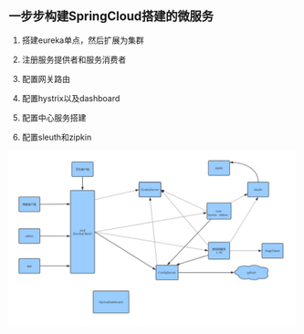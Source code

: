 ## 一步步构建SpringCloud搭建的微服务
1. 搭建eureka单点，然后扩展为集群

2. 注册服务提供者和服务消费者

3. 配置网关路由

4. 配置hystrix以及dashboard

5. 配置中心服务搭建

6. 配置sleuth和zipkin

![spring-cloud](https://raw.githubusercontent.com/xuguangwu/spring-cloud-learning/master/images/springcloud.jpg)

